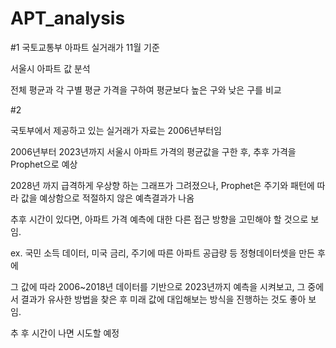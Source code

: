 # APT_analysis

#1
국토교통부 아파트 실거래가 11월 기준

서울시 아파트 값 분석

전체 평균과 각 구별 평균 가격을 구하여 평균보다 높은 구와 낮은 구를 비교





#2

국토부에서 제공하고 있는 실거래가 자료는 2006년부터임

2006년부터 2023년까지 서울시 아파트 가격의 평균값을 구한 후, 추후 가격을 Prophet으로 예상

2028년 까지 급격하게 우상향 하는 그래프가 그려졌으나, Prophet은 주기와 패턴에 따라 값을 예상함으로 적절하지 않은 예측결과가 나옴

추후 시간이 있다면, 아파트 가격 예측에 대한 다른 접근 방향을 고민해야 할 것으로 보임.


ex. 국민 소득 데이터, 미국 금리, 주기에 따른 아파트 공급량 등 정형데이터셋을 만든 후에 

그 값에 따라 2006~2018년 데이터를 기반으로 2023년까지 예측을 시켜보고, 그 중에서 결과가 유사한 방법을 찾은 후 미래 값에 대입해보는 방식을 진행하는 것도 좋아 보임.

추 후 시간이 나면 시도할 예정
